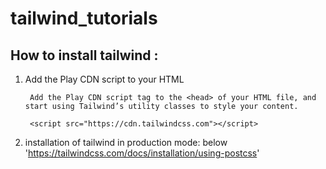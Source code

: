 # tailwind_tutorials

## How to install tailwind :

1.  Add the Play CDN script to your HTML

         Add the Play CDN script tag to the <head> of your HTML file, and start using Tailwind’s utility classes to style your content.

         <script src="https://cdn.tailwindcss.com"></script>

2.  installation of tailwind in production mode: below
    'https://tailwindcss.com/docs/installation/using-postcss'
